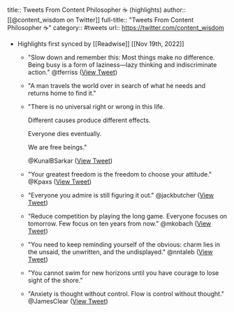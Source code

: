 title:: Tweets From Content Philosopher ☕ (highlights)
author:: [[@content_wisdom on Twitter]]
full-title:: "Tweets From Content Philosopher ☕"
category:: #tweets
url:: https://twitter.com/content_wisdom

- Highlights first synced by [[Readwise]] [[Nov 19th, 2022]]
	- "Slow down and remember this: Most things make no difference. Being busy is a form of laziness—lazy thinking and indiscriminate action."
	  @tferriss ([View Tweet](https://twitter.com/content_wisdom/status/1410221168162922501))
	- "A man travels the world over in search of what he needs and returns home to find it."
	- "There is no universal right or wrong in this life.
	  
	  Different causes produce different effects.
	  
	  Everyone dies eventually.
	  
	  We are free beings."
	  
	  @KunalBSarkar ([View Tweet](https://twitter.com/content_wisdom/status/1410478319485833217))
	- "Your greatest freedom is the freedom to choose your attitude."
	  @Kpaxs ([View Tweet](https://twitter.com/content_wisdom/status/1409407514903564288))
	- "Everyone you admire is still figuring it out."
	  @jackbutcher ([View Tweet](https://twitter.com/content_wisdom/status/1408841343552659462))
	- "Reduce competition by playing the long game. Everyone focuses on tomorrow. Few focus on ten years from now."
	  @mkobach ([View Tweet](https://twitter.com/content_wisdom/status/1409873897831514120))
	- "You need to keep reminding yourself of the obvious: charm lies in the unsaid, the unwritten, and the undisplayed."
	  @nntaleb ([View Tweet](https://twitter.com/content_wisdom/status/1409518081697796104))
	- "You cannot swim for new horizons until you have courage to lose sight of the shore."
	- "Anxiety is thought without control.
	  Flow is control without thought."
	  @JamesClear ([View Tweet](https://twitter.com/content_wisdom/status/1409376819233628160))